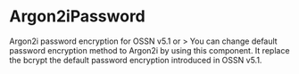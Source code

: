 # Argon2iPassword
Argon2i password encryption for OSSN v5.1 or >  You can change default password encryption method to Argon2i by using this component.  It replace the bcrypt the default password encryption introduced in OSSN v5.1.
